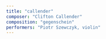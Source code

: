 ```yaml
---
title: "callender"
composer: "Clifton Callender"
composition: "gegenschein"
performers: "Piotr Szewczyk, violin"
---
```

